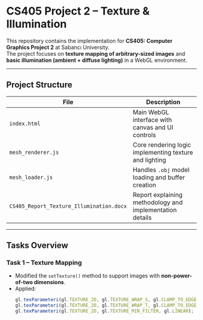 # CS405 Project 2 – Texture & Illumination

This repository contains the implementation for **CS405: Computer Graphics Project 2** at Sabancı University.  
The project focuses on **texture mapping of arbitrary-sized images** and **basic illumination (ambient + diffuse lighting)** in a WebGL environment.

---

## Project Structure

| File | Description |
|------|--------------|
| `index.html` | Main WebGL interface with canvas and UI controls |
| `mesh_renderer.js` | Core rendering logic implementing texture and lighting |
| `mesh_loader.js` | Handles `.obj` model loading and buffer creation |
| `CS405_Report_Texture_Illumination.docx` | Report explaining methodology and implementation details |

---

## Tasks Overview

### **Task 1 – Texture Mapping**
- Modified the `setTexture()` method to support images with **non-power-of-two dimensions**.
- Applied:
  ```js
  gl.texParameteri(gl.TEXTURE_2D, gl.TEXTURE_WRAP_S, gl.CLAMP_TO_EDGE);
  gl.texParameteri(gl.TEXTURE_2D, gl.TEXTURE_WRAP_T, gl.CLAMP_TO_EDGE);
  gl.texParameteri(gl.TEXTURE_2D, gl.TEXTURE_MIN_FILTER, gl.LINEAR);
